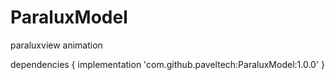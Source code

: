 # ParaluxModel
paraluxview animation


dependencies {
	        implementation 'com.github.paveltech:ParaluxModel:1.0.0'
	}
